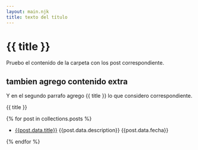 ```yaml
---
layout: main.njk
title: texto del título
---
```


# {{ title }}

Pruebo el contenido de la carpeta con los post correspondiente. 
## tambien agrego contenido extra 
Y en el segundo parrafo agrego {{ title }} lo que considero correspondiente. 

{{ title }}

{% for post in collections.posts %}

- [{{post.data.title}}]({{post.url}})
{{post.data.description}}
{{post.data.fecha}}

{% endfor %}
